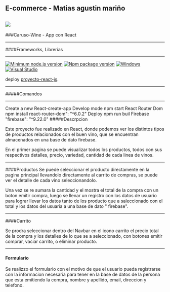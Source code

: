 ## E-commerce - Matias agustin mariño

## ![](https://tangol.com/blog/Fotos/Notas/las-mas-destacadas-bodegas-en-el-valle-de-uco_162_202102111802480.PNG)

###Caruso-Wine - App con React

---

####Frameworks, Librerias

---

[![Minimum node.js version](https://badgen.net/npm/node/express)](https://npmjs.com/package/express)
[![Npm package version](https://badgen.net/npm/v/express)](https://npmjs.com/package/express)
[![Windows](https://svgshare.com/i/ZhY.svg)](https://svgshare.com/i/ZhY.svg)
[![Visual Studio](https://badgen.net/badge/icon/visualstudio?icon=visualstudio&label)](https://visualstudio.microsoft.com)

deploy [proyecto-react-js](http://localhost:3000).

---

#####Comandos

---

Create a new React-create-app
Develop mode npm start
React Router Dom npm install react-router-dom": "^6.0.2"
Deploy npm run buil
Firebase "firebase": "^9.22.0"
#####Descrpcion

Este proyecto fue realizado en React, donde podemos ver los distintos tipos de productos relacionados con el buen vino, que se encuentran almacenados en una base de dato firebase.

En el primer pagina se puede visualizar todos los productos, todos con sus respectivos detalles, precio, variedad, cantidad de cada linea de vinos.

---

####Productos
Se puede seleccionar el producto directamente en la pagina principal llevandolo directamente al carrito de compras, se puede ver el detalle de cada vino seleccionandolo.

Una vez se re sumara la cantidad y el mostra el total de la compra con un boton emitir compra, luego se llenar un registro con los datos de usuario para lograr llevar los datos tanto de los producto que a saleccionado con el total y los datos del usuaria a una base de dato " firebase".

---

####Carrito

Se prodra seleccionar dentro del Navbar en el icono carrito el precio total de la compra y los detalles de lo que se a seleccionado, con botones emitir comprar, vaciar carrito, o eliminar producto.

---

#### Formulario

Se realizzo el formulario con el motivo de que el usuario pueda registrarse con la informacion necesaria para tener en la base de datos de la persona que esta emitiendo la compra,
nombre y apellido, email, direccion y telefono.
